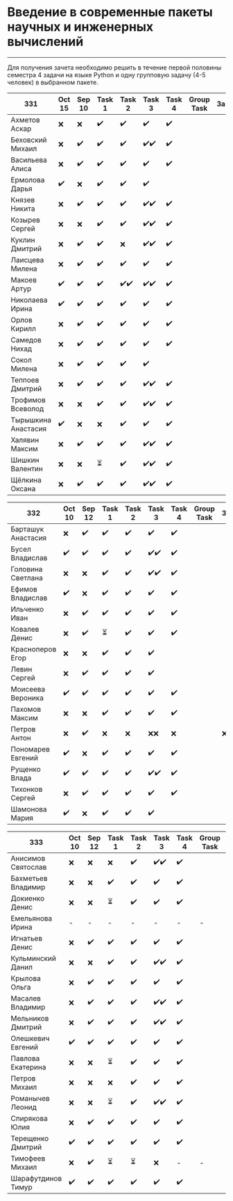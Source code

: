 # Введение в современные пакеты научных и инженерных вычислений
---
Для получения зачета необходимо решить в течение первой половины семестра 4 задачи на языке Python и одну групповую задачу (4-5 человек) в выбранном пакете.

| 331 | Oct 15 | Sep 10 | Task 1 | Task 2 | Task 3 | Task 4 | Group Task |Зачет|
| ------ | ------ | ------ | ------ | ------ | ------ | ------ | ------ | ------ |
| Ахметов Аскар |❌|❌|✔️|✔️|✔️|✔️|||
| Беховский Михаил |❌|✔️|✔️|✔️|✔️✔️|✔️|||
| Васильева Алиса |❌|✔️|✔️|✔️|✔️|✔️|||
| Ермолова Дарья |✔️|❌|✔️|✔️|✔️||||
| Князев Никита |❌|✔️|✔️|✔️|✔️✔️|✔️|||
| Козырев Сергей |❌|❌|✔️|✔️|✔️✔️|✔️|||
| Куклин Дмитрий |❌|✔️|✔️|❌|✔️✔️|✔️|||
| Лаисцева Милена |❌|✔️|✔️|✔️|✔️|✔️|||
| Макоев Артур |✔️|✔️|✔️|✔️✔️|✔️✔️|✔️|||
| Николаева Ирина |✔️|✔️|✔️|✔️|✔️|✔️|||
| Орлов Кирилл |❌|✔️|✔️|✔️|✔️|✔️|||
| Самедов Нихад |❌|✔️|✔️|✔️|✔️|✔️|||
| Сокол Милена |❌|✔️|✔️|✔️|✔️||||
| Теппоев Дмитрий |❌|✔️|✔️|✔️|✔️✔️|✔️|||
| Трофимов Всеволод |❌|❌|✔️|✔️|✔️✔️|✔️|||
| Тырышкина Анастасия |✔️|❌|❌|✔️|✔️|✔️|||
| Халявин Максим |❌|✔️|✔️|✔️|✔️✔️|✔️|||
| Шишкин Валентин |❌|❌|⏳|✔️|✔️✔️|✔️|||
| Щёлкина Оксана |❌|✔️|✔️|✔️|✔️✔️|✔️|||


| 332| Oct 10 | Sep 12 | Task 1 | Task 2 | Task 3 | Task 4 | Group Task |Зачет|
| ------ | ------ | ------ | ------ | ------ | ------ | ------ | ------ | ------ |
| Барташук Анастасия |❌|✔️|✔️|✔️|✔️|✔️|||
| Бусел Владислав |✔️|✔️|✔️|✔️|✔️✔️|✔️|||
| Головина Светлана |❌|❌|✔️|✔️|✔️✔️|✔️|||
| Ефимов Владислав |✔️|❌|✔️|✔️|✔️|✔️|||
| Ильченко Иван |❌|✔️|✔️|✔️|✔️|✔️|||
| Ковалев Денис |❌|✔️|⏳|✔️|✔️|✔️|||
| Красноперов Егор |❌|❌|✔️|✔️|✔️||||
| Левин Сергей |❌|✔️|✔️|✔️|✔️||||
| Моисеева Вероника |✔️|✔️|✔️|✔️|✔️|✔️|||
| Пахомов Максим |❌|❌|✔️|✔️|✔️|✔️|||
| Петров Антон |❌|✔️|❌|❌|❌❌|❌||❌|
| Пономарев Евгений |✔️|❌|✔️|✔️|✔️|✔️|||
| Рущенко Влада |✔️|✔️|✔️|✔️|✔️✔️|✔️|||
| Тихонков Сергей |❌|✔️|✔️|✔️|✔️|✔️|||
| Шамонова Мария |✔️|❌|✔️|✔️|✔️|||||

| 333| Oct 10| Sep 12 | Task 1 | Task 2 | Task 3 | Task 4 | Group Task |Зачет|
| ------ | ------ | ------ | ------ | ------ | ------ | ------ | ------ | ------ |
| Анисимов Святослав |❌|❌|❌|✔️|✔️✔️|✔️|||
| Бахметьев Владимир |❌|❌|✔️|✔️|✔️|✔️|||
| Докиенко Денис |❌|❌|⏳|✔️|✔️|✔️|||
| Емельянова Ирина |-|-|-|-|-|-|-|-|
| Игнатьев Денис |❌|✔️|✔️|✔️|✔️|✔️|||
| Кульминский Данил |❌|❌|✔️|✔️|✔️✔️|✔️|||
| Крылова Ольга |❌|✔️|✔️|✔️|✔️|✔️|||
| Масалев Владимир |❌|✔️|✔️|✔️|✔️✔️|✔️|||
| Мельников Дмитрий |❌|✔️|✔️|✔️|✔️✔️|✔️|||
| Олешкевич Евгений |✔️|✔️|✔️|✔️|✔️|✔️|||
| Павлова Екатерина |❌|❌|⏳|✔️|✔️|✔️|||
| Петров Михаил |❌ |❌|❌|✔️|✔️|✔️|||
| Романычев Леонид |❌|❌|⏳|✔️|✔️✔️|✔️|||
| Спирякова Юлия |❌ |✔️|✔️|✔️|✔️|✔️|||
| Терещенко Дмитрий |✔️|✔️|✔️|✔️|✔️|✔️|||
| Тимофеев Михаил |❌|✔️|⏳|⏳|❌|-|-|-|
| Шарафутдинов Тимур |✔️|✔️|✔️|✔️|✔️|✔️|||
